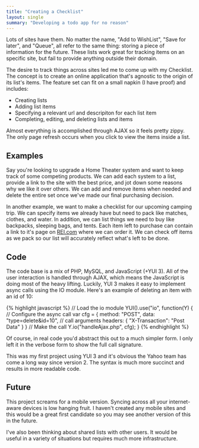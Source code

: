 ```yaml
---
title: "Creating a Checklist"
layout: single
summary: "Developing a todo app for no reason"
---
```

Lots of sites have them. No matter the name, "Add to WishList", "Save for later", and "Queue", all refer to the same thing: storing a piece of information for the future. These lists work great for tracking items on an specific site, but fail to provide anything outside their domain.

The desire to track things across sites led me to come up with my Checklist. The concept is to create an online application that's agnostic to the origin of its list's items. The feature set can fit on a small napkin (I have proof) and includes:

- Creating lists
- Adding list items
- Specifying a relevant url and descripiton for each list item
- Completing, editing, and deleting lists and items

Almost everything is accomplished through AJAX so it feels pretty zippy. The only page refresh occurs when you click to view the items inside a list.

## Examples

Say you're looking to upgrade a Home Theater system and want to keep track of some competing products. We can add each system to a list, provide a link to the site with the best price, and jot down some reasons why we like it over others. We can add and remove items when needed and delete the entire set once we've made our final purchasing decision.

In another example, we want to make a checklist for our upcoming camping trip. We can specify items we already have but need to pack like matches, clothes, and water. In addition, we can list things we need to buy like backpacks, sleeping bags, and tents. Each item left to purchase can contain a link to it's page on [REI.com](http://www.rei.com/) where we can order it. We can check off items as we pack so our list will accurately reflect what's left to be done.

## Code

The code base is a mix of PHP, MySQL, and JavaScript (+YUI 3). All of the user interaction is handled through AJAX, which means the JavaScript is doing most of the heavy lifting. Luckily, YUI 3 makes it easy to implement async calls using the IO module. Here's an example of deleting an item with an id of 10:

{% highlight javascript %}
// Load the io module
YUI().use("io", function(Y) {
  // Configure the async call
  var cfg = {
    method: "POST",
    data: "type=delete&id=10", // call arguments
    headers: { "X-Transaction": "Post Data" }
  }
  // Make the call
  Y.io("handleAjax.php", cfg);
}
{% endhighlight %}

Of course, in real code you'd abstract this out to a much simpler form. I only left it in the verbose form to show the full call signature.

This was my first project using YUI 3 and it's obvious the Yahoo team has come a long way since version 2. The syntax is much more succinct and results in more readable code.

## Future

This project screams for a mobile version. Syncing across all your internet-aware devices is low hanging fruit. I haven't created any mobile sites and this would be a great first candidate so you may see another version of this in the future.

I've also been thinking about shared lists with other users. It would be useful in a variety of situations but requires much more infrastructure.

